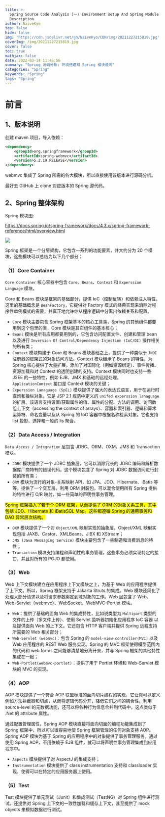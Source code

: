 ```yaml
---
title: >-
  Spring Source Code Analysis (一) Environment setup And Spring Module
  Description
author: NaiveKyo
top: false
hide: false
img: 'https://cdn.jsdelivr.net/gh/NaiveKyo/CDN/img/20211227215819.jpg'
coverImg: /img/20211227215819.jpg
cover: false
toc: true
mathjax: false
date: 2022-03-14 11:46:56
summary: "Spring 源码分析: 环境搭建和 Spring 模块说明"
categories: "Spring"
keywords: "Spring"
tags: "Spring"
---
```


# 前言

## 1、版本说明

创建 maven 项目，导入依赖：

```xml
<dependency>
    <groupId>org.springframework</groupId>
    <artifactId>spring-webmvc</artifactId>
    <version>5.2.19.RELEASE</version>
</dependency>
```

webmvc 集成了 Spring 所需的各大模块，所以直接使用该版本进行源码分析。

最好去 GitHub 上 clone 对应版本的 Spring 源代码。

## 2、Spring 整体架构

Spring 模块图:

https://docs.spring.io/spring-framework/docs/4.3.x/spring-framework-reference/html/overview.html

![](https://cdn.jsdelivr.net/gh/NaiveKyo/CDN/img/20220314095143.png)

Spring 框架是一个分层架构，它包含一系列的功能要素，并大约分为 20 个模块，这些模块可以总结为以下几个部分：

### （1）Core Container

`Core Container` 核心容器中包含 `Core`、`Beans`、`Context` 和 `Experssion Language` 模块。

Core 和 Beans 模块是框架的基础部分，提供 IoC（控制反转）和依赖注入特性。这里的基础概念是 `BeanFactory`，它提供对 Factory 模式的经典实现来消除对程序性单例模式的需要，并真正地允许你从程序逻辑中分离出依赖关系和配置。

- `Core` 模块主要包含 Spring 框架基本的核心工具类，Spring 的其他组件都要用到这个包里的类，Core 模块是其它组件的基本核心；
- `Beans` 模块是所有应用都要用到的，它包含访问配置文件、创建和管理 bean 以及进行 `Inversion Of Control/Dependency Injection (IoC/DI)` 操作相关的所有类；
- `Context` 模块构建于 Core 和 Beans 模块基础之上，提供了一种类似于 `JNDI` 注册器的框架式的对象访问方法。Context 模块继承了 Beans 的特性，为 Spring 核心提供了大量扩展，添加了对国际化（例如资源绑定）、事件传播、资源加载和对 Context 的透明创建的支持。Context 模块同时也支持一些 J2EE 的一些特性，例如 EJB、JMX 和基础的远程处理。`ApplicationContext` 接口是 Context 模块的关键；
- `Experssion Lanaguage (SpEL)` 模块提供了强大的表达式语言，用于在运行时查询和操纵对象。它是 JSP 2.1 规范中定义的 `unifed experssion lanaguage` 的扩展。该语言支持设置/获取属性的值、属性的分配、方法的调用、访问数组上下文（accessing the context of arrays）、容器和索引器、逻辑和算术运算符、命名变量以及从 Spring 的 IoC 容器中根据名称检索对象。它也支持 list 投影、选择和一般的 lis 聚合。

### （2）Data Access / Integration

`Data Access / Integration` 层包含 JDBC、ORM、OXM、JMS 和 Transaction 模块。

- `JDBC` 模块提供了一个 JDBC 抽象层，它可以消除冗长的 JDBC 编码和解析数据库厂商特有的错误代码。这个模块包含了 Spring 对 JDBC 数据访问进行封装的所有类；
- `ORM` 模块为流行的对象-关系映射 API，如 JPA、JDO、Hibernate、iBatis 等等，提供了一个交互层。利用 ORM 封装包，可以混合使用所有 Spring 提供的特性进行 O/R 映射，如一些简单的声明性事务管理。

<mark>Spring 框架插入了若干个 ORM 框架，从而提供了 ORM 的对象关系工具，其中包括 JDO、Hibernate 和 iBatisSQL Map。这些都遵循 Spring 的通用事务和 DAO 异常层次结构。</mark>

- `OXM` 模块提供了一个对 `Object/XML` 映射实现的抽象层，Object/XML 映射实现包括 JAXB、Castor、XMLBeans、JiBX 和 XStream；
- `JMS (Java Messaging Service)` 模块主要包含了一些制造和消费消息的特性；
- `Transaction` 模块支持编程和声明性的事务管理，这些事务必须实现特定的接口，并且对所有的 POJO 都使用。

### （3）Web

Web 上下文模块建立在应用程序上下文模块之上，为基于 Web 的应用程序提供了上下文。所以，Spring 框架支持于 Jakarta Struts 的集成。Web 模块还简化了处理大部分请求以及将请求参数绑定到域对象的工作。Web 层包含了 Web、Web-Servlet（webmvc）、WebSocket、WebMVC-Portlet 模块。

- `Web`：提供了基础的面向 Web 的集成特性，比如说类型为 `Multipart` 类型的文件的上传（多文件上传）、使用 Servlet 监听器初始化应用程序 IoC 容器 以及提供面向 Web 的上下文。它还包含 HTTP 客户端并提供 Spring 远程支持所需要的 Web 相关部分；
- `Web-Servlet (webmvc)`：包含 Spring 的 `model-view-controller(MVC)` 以及 Web 应用程序的 REST Web 服务实现。Spring 的 MVC 框架使得模型范围内的代码和 web forms 之间能够清楚地分离开来，并与 Spring 框架的其他特性集成在一起；
- `Web-Portlet(webmvc-portlet)`：提供了用于 Portlet 环境和 Web-Servlet 模块的 MVC 的实现。

### （4）AOP

AOP 模块提供了一个符合 AOP 联盟标准的面向切片编程的实现，它让你可以定义例如方法拦截器和切点，从而将逻辑代码分开，降低它们之间的耦合性。利用 source-level 的元数据功能，还可以将各种行为信息合并到代码中，这点类似于 .Net 的 attribute 属性。

通过配置管理属性，Spring AOP 模块直接将面向切面的编程功能集成到了 Spring 框架中，所以可以很容易地使 Spring 框架管理的任何对象支持 AOP。Spring AOP 模块为基于 Spring 的应用程序中的对象提供了事务管理服务。通过使用 Spring AOP，不用依赖于 EJB 组件，就可以将声明性事务管理集成到应用程序中。

- `Aspects` 模块提供了对 AspectJ 的集成支持；
- `Instrumentation` 模块提供了 class instrumentation 支持和 classloader 实现，使得可以在特定的应用服务器上使用。

### （5）Test

Test 模块提供了单元测试（Junit）和集成测试（TestNG）对 Spring 组件进行测试。还提供对 Spring 上下文的一致性加载和缓存上下文，甚至提供了 mock objects 来模拟数据进行测试。

